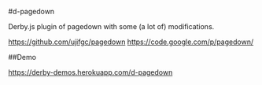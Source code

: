 #d-pagedown

Derby.js plugin of pagedown with some (a lot of) modifications.

https://github.com/ujifgc/pagedown
https://code.google.com/p/pagedown/

##Demo

https://derby-demos.herokuapp.com/d-pagedown
